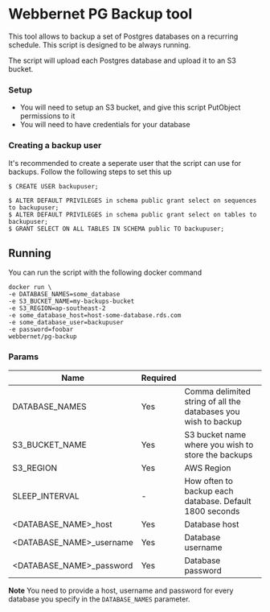 # Webbernet PG Backup tool

This tool allows to backup a set of Postgres databases on a recurring schedule. This script is designed to be always running.

The script will upload each Postgres database and upload it to an S3 bucket.

### Setup

* You will need to setup an S3 bucket, and give this script PutObject permissions to it
* You will need to have credentials for your database

### Creating a backup user

It's recommended to create a seperate user that the script can use for backups. Follow the following steps to set this up

```
$ CREATE USER backupuser; 

$ ALTER DEFAULT PRIVILEGES in schema public grant select on sequences to backupuser;
$ ALTER DEFAULT PRIVILEGES in schema public grant select on tables to backupuser;
$ GRANT SELECT ON ALL TABLES IN SCHEMA public TO backupuser;
```

## Running

You can run the script with the following docker command

```
docker run \
-e DATABASE_NAMES=some_database
-e S3_BUCKET_NAME=my-backups-bucket
-e S3_REGION=ap-southeast-2
-e some_database_host=host-some-database.rds.com
-e some_database_user=backupuser
-e password=foobar
webbernet/pg-backup 
```

### Params

| Name | Required | |
| ------------- |-------------| -----|
| DATABASE_NAMES  | Yes | Comma delimited string of all the databases you wish to backup |
| S3_BUCKET_NAME | Yes | S3 bucket name where you wish to store the backups |
| S3_REGION  | Yes | AWS Region |
| SLEEP_INTERVAL | - | How often to backup each database. Default 1800 seconds |
| <DATABASE_NAME>_host | Yes | Database host |
| <DATABASE_NAME>_username | Yes | Database username |
| <DATABASE_NAME>_password | Yes | Database password |

**Note** You need to provide a host, username and password for every database you specify in the `DATABASE_NAMES` parameter.
